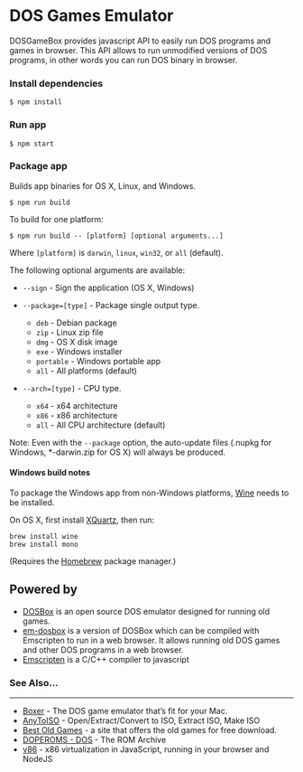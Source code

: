 DOS Games Emulator
==========
DOSGameBox provides javascript API to easily run DOS programs and games in browser. This API allows to run unmodified versions of DOS programs, in other words you can run DOS binary in browser.

### Install dependencies

```
$ npm install
```

### Run app

```
$ npm start
```

### Package app

Builds app binaries for OS X, Linux, and Windows.

```
$ npm run build
```

To build for one platform:

```
$ npm run build -- [platform] [optional arguments...]
```

Where `[platform]` is `darwin`, `linux`, `win32`, or `all` (default).

The following optional arguments are available:

- `--sign` - Sign the application (OS X, Windows)
- `--package=[type]` - Package single output type.
   - `deb` - Debian package
   - `zip` - Linux zip file
   - `dmg` - OS X disk image
   - `exe` - Windows installer
   - `portable` - Windows portable app
   - `all` - All platforms (default)

- `--arch=[type]` - CPU type.
   - `x64` - x64 architecture
   - `x86` - x86 architecture
   - `all` - All CPU architecture (default)

Note: Even with the `--package` option, the auto-update files (.nupkg for Windows, *-darwin.zip for OS X) will always be produced.

#### Windows build notes

To package the Windows app from non-Windows platforms, [Wine](https://www.winehq.org/) needs
to be installed.

On OS X, first install [XQuartz](http://www.xquartz.org/), then run:

```
brew install wine
brew install mono
```

(Requires the [Homebrew](http://brew.sh/) package manager.)

## Powered by
- [DOSBox](https://www.dosbox.com/) is an open source DOS emulator designed for running old games.
- [em-dosbox](https://github.com/dreamlayers/em-dosbox) is a version of DOSBox which can be compiled with Emscripten to run in a web browser. It allows running old DOS games and other DOS programs in a web browser.
- [Emscripten](https://github.com/kripken/emscripten) is a C/C++ compiler to javascript

### See Also...
---
- [Boxer](http://boxerapp.com/) - The DOS game emulator that’s fit for your Mac.
- [AnyToISO](http://www.crystalidea.com/anytoiso) - Open/Extract/Convert to ISO, Extract ISO, Make ISO
- [Best Old Games](http://www.bestoldgames.net/eng/) - a site that offers the old games for free download. 
- [DOPEROMS - DOS](http://doperoms.com/roms/Dos.html) - The ROM Archive
- [v86](http://copy.sh/v86/) - x86 virtualization in JavaScript, running in your browser and NodeJS
